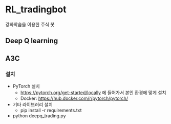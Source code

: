 # RL_tradingbot
강화학습을 이용한 주식 봇

## Deep Q learning


## A3C


### 설치
 - PyTorch 설치
   - https://pytorch.org/get-started/locally 에 들어가서 본인 환경에 맞게 설치
   - Docker: https://hub.docker.com/r/pytorch/pytorch/
 - 기타 라이브러리 설치
   - pip install -r requirements.txt
 - python deepq_trading.py
